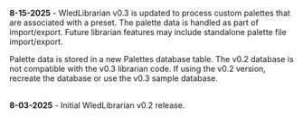 **8-15-2025** - WledLibrarian v0.3 is updated to process custom palettes that are associated with a 
preset. The palette data is handled as part of import/export. Future librarian features may include 
standalone palette file import/export.<br/>

Palette data is stored in a new Palettes database table. The v0.2 database is not compatible with 
the v0.3 librarian code. If using the v0.2 version, recreate the database or use the v0.3 sample 
database.<br/><br/>

**8-03-2025** - Initial WledLibrarian v0.2 release.
